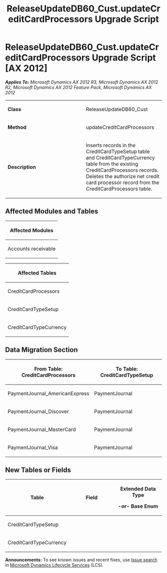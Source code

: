 ﻿---
title: ReleaseUpdateDB60_Cust.updateCreditCardProcessors Upgrade Script
TOCTitle: ReleaseUpdateDB60_Cust.updateCreditCardProcessors Upgrade Script
ms:assetid: e9a6abe2-2e2b-7a19-fdf0-016fb754fd93
ms:mtpsurl: https://msdn.microsoft.com/en-us/library/JJ719848(v=AX.60)
ms:contentKeyID: 49711921
ms.date: 05/18/2015
mtps_version: v=AX.60
---

# ReleaseUpdateDB60\_Cust.updateCreditCardProcessors Upgrade Script [AX 2012]


_**Applies To:** Microsoft Dynamics AX 2012 R3, Microsoft Dynamics AX 2012 R2, Microsoft Dynamics AX 2012 Feature Pack, Microsoft Dynamics AX 2012_

<table>
<colgroup>
<col style="width: 50%" />
<col style="width: 50%" />
</colgroup>
<tbody>
<tr class="odd">
<td><p><strong>Class</strong></p></td>
<td><p>ReleaseUpdateDB60_Cust</p></td>
</tr>
<tr class="even">
<td><p><strong>Method</strong></p></td>
<td><p>updateCreditCardProcessors</p></td>
</tr>
<tr class="odd">
<td><p><strong>Description</strong></p></td>
<td><p>Inserts records in the CreditCardTypeSetup table and CreditCardTypeCurrency table from the existing CreditCardProcessors records. Deletes the authorize net credit card processor record from the CreditCardProcessors table.</p></td>
</tr>
</tbody>
</table>


## Affected Modules and Tables

<table>
<colgroup>
<col style="width: 100%" />
</colgroup>
<thead>
<tr class="header">
<th><p>Affected Modules</p></th>
</tr>
</thead>
<tbody>
<tr class="odd">
<td><p>Accounts receivable</p></td>
</tr>
</tbody>
</table>


<table>
<colgroup>
<col style="width: 100%" />
</colgroup>
<thead>
<tr class="header">
<th><p>Affected Tables</p></th>
</tr>
</thead>
<tbody>
<tr class="odd">
<td><p>CreditCardProcessors</p></td>
</tr>
<tr class="even">
<td><p>CreditCardTypeSetup</p></td>
</tr>
<tr class="odd">
<td><p>CreditCardTypeCurrency</p></td>
</tr>
</tbody>
</table>


## Data Migration Section

<table>
<colgroup>
<col style="width: 50%" />
<col style="width: 50%" />
</colgroup>
<thead>
<tr class="header">
<th><p>From Table: CreditCardProcessors</p></th>
<th><p>To Table: CreditCardTypeSetup</p></th>
</tr>
</thead>
<tbody>
<tr class="odd">
<td><p>PaymentJournal_AmericanExpress</p></td>
<td><p>PaymentJournal</p></td>
</tr>
<tr class="even">
<td><p>PaymentJournal_Discover</p></td>
<td><p>PaymentJournal</p></td>
</tr>
<tr class="odd">
<td><p>PaymentJournal_MasterCard</p></td>
<td><p>PaymentJournal</p></td>
</tr>
<tr class="even">
<td><p>PaymentJournal_Visa</p></td>
<td><p>PaymentJournal</p></td>
</tr>
</tbody>
</table>


## New Tables or Fields

<table>
<colgroup>
<col style="width: 33%" />
<col style="width: 33%" />
<col style="width: 33%" />
</colgroup>
<thead>
<tr class="header">
<th><p>Table</p></th>
<th><p>Field</p></th>
<th><p>Extended Data Type</p>
<p>-or- Base Enum</p></th>
</tr>
</thead>
<tbody>
<tr class="odd">
<td><p>CreditCardTypeSetup</p></td>
<td><p></p></td>
<td><p></p></td>
</tr>
<tr class="even">
<td><p>CreditCardTypeCurrency</p></td>
<td><p></p></td>
<td><p></p></td>
</tr>
</tbody>
</table>

  
**Announcements:** To see known issues and recent fixes, use [Issue search](http://go.microsoft.com/fwlink/?linkid=389258) in [Microsoft Dynamics Lifecycle Services](http://go.microsoft.com/fwlink/?linkid=306505) (LCS).


